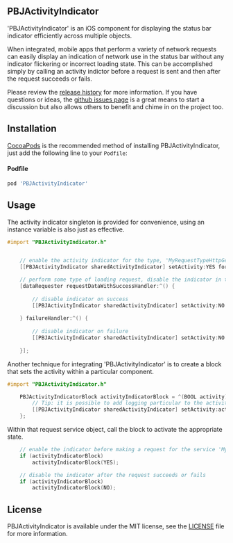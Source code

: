 ## PBJActivityIndicator
'PBJActivityIndicator' is an iOS component for displaying the status bar indicator efficiently across multiple objects.

When integrated, mobile apps that perform a variety of network requests can easily display an indication of network use in the status bar without any indicator flickering or incorrect loading state. This can be accomplished simply by calling an activity indictor before a request is sent and then after the request succeeds or fails.

Please review the [release history](https://github.com/piemonte/PBJActivityIndicator/releases) for more information. If you have questions or ideas, the [github issues page](https://github.com/piemonte/PBJActivityIndicator/issues) is a great means to start a discussion but also allows others to benefit and chime in on the project too.

## Installation

[CocoaPods](http://cocoapods.org) is the recommended method of installing PBJActivityIndicator, just add the following line to your `Podfile`:

#### Podfile

```ruby
pod 'PBJActivityIndicator'
```

## Usage

The activity indicator singleton is provided for convenience, using an instance variable is also just as effective.

```objective-c
#import "PBJActivityIndicator.h"
```

```objective-c

    // enable the activity indicator for the type, 'MyRequestTypeHttpGet'
    [[PBJActivityIndicator sharedActivityIndicator] setActivity:YES forType:MyRequestTypeHttpGet];

    // perform some type of loading request, disable the indicator in the completion blocks or delegate callback
    [dataRequester requestDataWithSuccessHandler:^() {
    
        // disable indicator on success
        [[PBJActivityIndicator sharedActivityIndicator] setActivity:NO forType:MyRequestTypeHttpGet];
    
    } failureHandler:^() {
    
        // disable indicator on failure
        [[PBJActivityIndicator sharedActivityIndicator] setActivity:NO forType:MyRequestTypeHttpGet];
    
    }];

```

Another technique for integrating 'PBJActivityIndicator' is to create a block that sets the activity within a particular component.

```objective-c
#import "PBJActivityIndicator.h"
```

```objective-c
    PBJActivityIndicatorBlock activityIndicatorBlock = ^(BOOL activity) {
        // Tip: it is possible to add logging particular to the activity here
        [[PBJActivityIndicator sharedActivityIndicator] setActivity:activity forType:MyRequestServiceType];
    };
```

Within that request service object, call the block to activate the appropriate state.

```objective-c
    // enable the indicator before making a request for the service 'MyRequestServiceType'
    if (activityIndicatorBlock)
        activityIndicatorBlock(YES);
```

```objective-c
    // disable the indicator after the request succeeds or fails
    if (activityIndicatorBlock)
        activityIndicatorBlock(NO);
```

## License

PBJActivityIndicator is available under the MIT license, see the [LICENSE](https://github.com/piemonte/PBJActivityIndicator/blob/master/LICENSE) file for more information.
